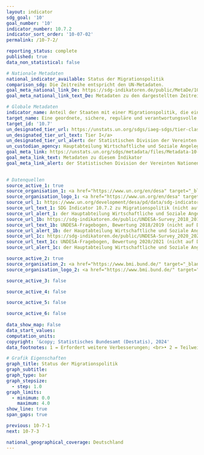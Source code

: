 ```yaml
---
layout: indicator    
sdg_goal: '10'    
goal_number: '10'    
indicator_number: 10.7.2    
indicator_sort_order: '10-07-02'    
permalink: /10-7-2/    

reporting_status: complete    
published: true    
data_non_statistical: false    

# Nationale Metadaten    
national_indicator_available: Status der Migrationspolitik    
comparison_sdg: Die Zeitreihe entspricht den UN-Metadaten.    
goal_meta_national_link_De: https://sdg-indikatoren.de/public/MetaDe/10.7.2.pdf
goal_meta_national_link_text_De: Metadaten zu den dargestellten Zeitreihen    

# Globale Metadaten    
indicator_name: Anteil der Staaten mit einer Migrationspolitik, die eine geordnete, sichere, reguläre und verantwortungsvolle Migration und Mobilität von Menschen ermöglicht    
target_name: Eine geordnete, sichere, reguläre und verantwortungsvolle Migration und Mobilität von Menschen ermöglichen, unter anderem durch die Anwendung einer planvollen und gut gesteuerten Migrationspolitik    
target_id: '10.7'    
un_designated_tier_url: https://unstats.un.org/sdgs/iaeg-sdgs/tier-classification/'    
un_designated_tier_url_text: Tier I</a>    
un_designated_tier_url_alert: der Statistischen Division der Vereinten Nationen    
un_custodian_agency: Hauptabteilung Wirtschaftliche und Soziale Angelegenheiten der Vereinten Nationen (UN DESA) Bevölkerungs Abteilung<br>Internationale Organisation für Migration (IOM)    
goal_meta_link: https://unstats.un.org/sdgs/metadata/files/Metadata-10-07-02.pdf    
goal_meta_link_text: Metadaten zu diesem Indikator    
goal_meta_link_alert: der Statistischen Division der Vereinten Nationen    
    

# Datenquellen
source_active_1: true
source_organisation_1: <a href="https://www.un.org/en/desa" target="_blank" onclick="return confirm_alert('der Hauptabteilung Wirtschaftliche und Soziale Angelegenheiten der Vereinten Nationen','De');"> Hauptabteilung Wirtschaftliche und Soziale Angelegenheiten der Vereinten Nationen (UN DESA) </a>
source_organisation_logo_1: <a href="https://www.un.org/en/desa" target="_blank" onclick="return confirm_alert('der Hauptabteilung Wirtschaftliche und Soziale Angelegenheiten der Vereinten Nationen','De');"><img src="https://sdg-indikatoren.de/public/OrgImgDe/desa.png" alt="Logo desa" style="height:60px; width:148px"/></a>
source_url_1: https://www.un.org/development/desa/pd/data/sdg-indicator-1072-migration-policies
source_url_text_1: SDG Indicator 10.7.2 zu Migrationspolitik (nicht auf Deutsch verfügbar)
source_url_alert_1: der Hauptabteilung Wirtschaftliche und Soziale Angelegenheiten der Vereinten Nationen
source_url_1b: https://sdg-indikatoren.de/public/UNDESA-Survey_2018_2019.pdf
source_url_text_1b: UNDESA-Fragebogen, Bewertung 2018/2019 (nicht auf Deutsch verfügbar)
source_url_alert_1b: der Hauptabteilung Wirtschaftliche und Soziale Angelegenheiten der Vereinten Nationen
source_url_1c: https://sdg-indikatoren.de/public/UNDESA-Survey_2020_2021.pdf
source_url_text_1c: UNDESA-Fragebogen, Bewertung 2020/2021 (nicht auf Deutsch verfügbar)
source_url_alert_1c: der Hauptabteilung Wirtschaftliche und Soziale Angelegenheiten der Vereinten Nationen

source_active_2: true
source_organisation_2: <a href="https://www.bmi.bund.de/" target="_blank" onclick="return confirm_alert('des Bundesministeriums des Innern und für Heimat','De');"> Bundesministerium des Innern und für Heimat (BMI) </a>
source_organisation_logo_2: <a href="https://www.bmi.bund.de/" target="_blank" onclick="return confirm_alert('des Bundesministeriums des Innern und für Heimat','De');"><img src="https://sdg-indikatoren.de/public/OrgImgDe/bmi.png" alt="Logo bmi" style="height:60px; width:148px"/></a>

source_active_3: false

source_active_4: false

source_active_5: false

source_active_6: false
    
data_show_map: False    
data_start_values:     
computation_units:    
copyright: '&copy; Statistisches Bundesamt (Destatis), 2024'    
data_footnotes: 1 = Erfordert weitere Verbesserungen; <br>• 2 = Teilweise erfüllt; <br>• 3 = Erfüllt; <br>• 4 = Vollständig erfüllt.<br>• Daten sind erst ab 2018 verfügbar.    

# Grafik Eigenschaften    
graph_title: Status der Migrationspolitik
graph_subtitle:     
graph_type: bar
graph_stepsize: 
  - step: 1.0    
graph_limits:
  - minimum: 0.0
    maximum: 4.0
show_line: true
span_gaps: true    

previous: 10-7-1    
next: 10-7-3    

national_geographical_coverage: Deutschland    
---
```


<span></span>